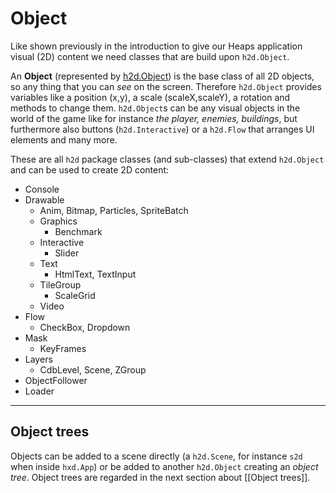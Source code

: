 # Object
Like shown previously in the introduction to give our Heaps application visual (2D) content we need classes that are build upon `h2d.Object`.

An **Object** (represented by [h2d.Object](https://heaps.io/api/h2d/Object.html)) is the base class of all 2D objects, so any thing that you can *see* on the screen. Therefore `h2d.Object` provides variables like a position (x,y), a scale (scaleX,scaleY), a rotation and methods to change them.
`h2d.Object`s can be any visual objects in the world of the game like for instance *the player, enemies, buildings*, but furthermore also buttons (`h2d.Interactive`) or a `h2d.Flow` that arranges UI elements and many more.

These are all `h2d` package classes (and sub-classes) that extend `h2d.Object` and can be used to create 2D content:
- Console
- Drawable
  - Anim, Bitmap, Particles, SpriteBatch
  - Graphics
    - Benchmark
  - Interactive
    - Slider
  - Text
    - HtmlText, TextInput
  - TileGroup
    - ScaleGrid
  - Video
- Flow
  - CheckBox, Dropdown
- Mask
  - KeyFrames
- Layers
  - CdbLevel, Scene, ZGroup
- ObjectFollower
- Loader

---
## Object trees
Objects can be added to a scene directly (a `h2d.Scene`, for instance `s2d` when inside `hxd.App`) or be added to another `h2d.Object` creating an *object tree*. Object trees are regarded in the next section about [[Object trees]].
